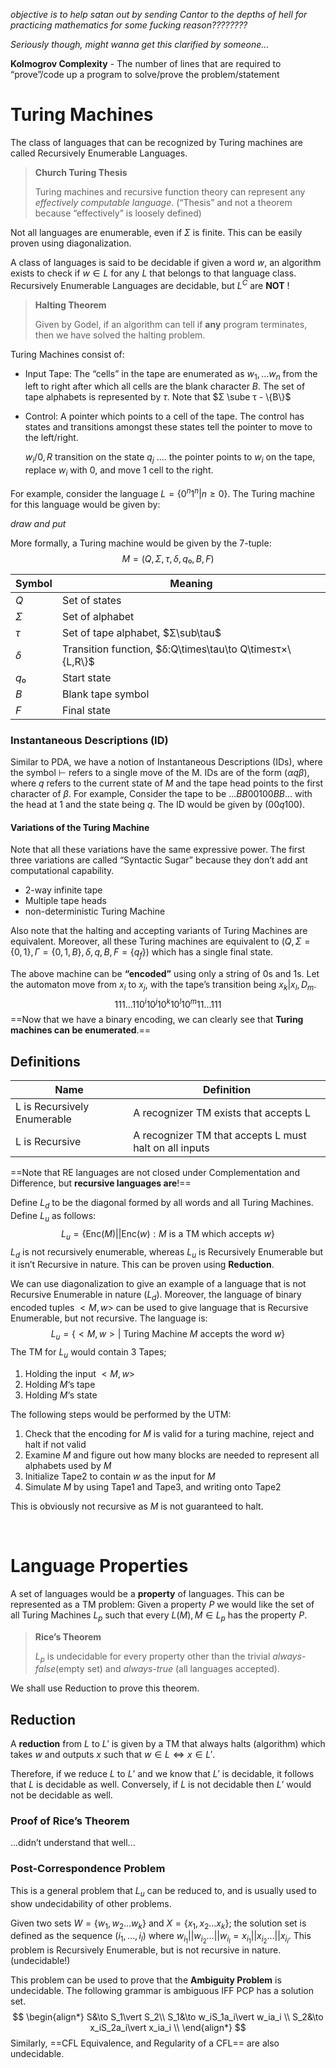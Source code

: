 *objective is to help satan out by sending Cantor to the depths of hell for practicing mathematics for some fucking reason????????*

*Seriously though, might wanna get this clarified by someone...*

**Kolmogrov Complexity** - The number of lines that are required to “prove”/code up a program to solve/prove the problem/statement

# Turing Machines

The class of languages that can be recognized by Turing machines are called Recursively Enumerable Languages.

> **Church Turing Thesis**
>
> Turing machines and recursive function theory can represent any *effectively computable language*. (“Thesis” and not a theorem because “effectively” is loosely defined)

Not all languages are enumerable, even if $\Sigma$ is finite. This can be easily proven using diagonalization.



A class of languages is said to be decidable if given a word $w$, an algorithm exists to check if $w\in L$ for any $L$ that belongs to that language class. Recursively Enumerable Languages are decidable, but $L^C$ are **NOT** !

> **Halting Theorem**
>
> Given by Godel, if an algorithm can tell if **any** program terminates, then we have solved the halting problem.
>



Turing Machines consist of:

- Input Tape: The “cells” in the tape are enumerated as $w_1,\ldots w_n$ from the left to right after which all cells are the blank character $B$. The set of tape alphabets is represented by $\tau$. Note that $Σ \sube τ - \{B\}$

- Control: A pointer which points to a cell of the tape. The control has states and transitions amongst these states tell the pointer to move to the left/right.

  $w_i/0,R$ transition on the state $q_j$ .... the pointer points to $w_i$ on the tape, replace $w_i$ with 0, and move 1 cell to the right.

For example, consider the language $L = \{ 0^n 1^n\vert n\geq0 \}$. The Turing machine for this language would be given by:

*draw and put*



More formally, a Turing machine would be given by the 7-tuple:
$$
M = (Q, Σ, \tau, δ, q₀,B, F)
$$


| Symbol   | Meaning                                                  |
| -------- | -------------------------------------------------------- |
| $Q$      | Set of states                                            |
| $\Sigma$ | Set of alphabet                                          |
| $\tau$   | Set of tape alphabet, $Σ\sub\tau$                        |
| $\delta$ | Transition function, $δ:Q\times\tau\to Q\timesτ×\{L,R\}$ |
| $q₀$     | Start state                                              |
| $B$      | Blank tape symbol                                        |
| $F$      | Final state                                              |



### Instantaneous Descriptions (ID)

Similar to PDA, we have a notion of Instantaneous Descriptions (IDs), where the symbol $\vdash$ refers to a single move of the M. IDs are of the form $(\alpha q\beta)$, where $q$ refers to the current state of $M$ and the tape head points to the first character of $\beta$. For example, Consider the tape to be $\ldots BB00100BB\ldots$ with the head at $1$ and the state being $q$. The ID would be given by $(00q100)$.



#### Variations of the Turing Machine

Note that all these variations have the same expressive power. The first three variations are called “Syntactic Sugar” because they don’t add ant computational capability.

- 2-way infinite tape
- Multiple tape heads
- non-deterministic Turing Machine

Also note that the halting and accepting variants of Turing Machines are equivalent. Moreover, all these Turing machines are equivalent to $(Q,\Sigma=\{0,1\}, \Gamma = \{0,1,B\}, \delta, q, B, F = \{q_f\})$ which has a single final state.

The above machine can be **“encoded”** using only a string of 0s and 1s. Let the automaton move from $x_i$ to $x_j$, with the tape’s transition being $x_k\vert x_l,D_m$. 
$$
111 \ldots 11 0^i10^j10^k10^l10^m11\ldots111
$$
==Now that we have a binary encoding, we can clearly see that **Turing machines can be enumerated**.==

## Definitions

| Name                        | Definition                                             |
| --------------------------- | ------------------------------------------------------ |
| L is Recursively Enumerable | A recognizer TM exists that accepts L                  |
| L is Recursive              | A recognizer TM that accepts L must halt on all inputs |

==Note that RE languages are not closed under Complementation and Difference, but **recursive languages are**!==

Define $L_d$ to be the diagonal formed by all words and all Turing Machines. Define $L_u$ as follows:
$$
L_u = \{ \text{Enc}(M)\vert\vert \text{Enc}(w) : M\text{ is a TM which accepts }w \}
$$
$L_d$ is not recursively enumerable, whereas $L_u$ is Recursively Enumerable but it isn’t Recursive in nature. This can be proven using **Reduction**.

We can use diagonalization to give an example of a language that is not Recursive Enumerable in nature $(L_d)$. Moreover, the language of binary encoded tuples $<M,w>$ can be used to give  language that is Recursive Enumerable, but not recursive. The language is:
$$
L_u = \{ <M,w>\vert \text{ Turing Machine }M\text{ accepts the word }w \}
$$
The TM for $L_u$ would contain 3 Tapes; 

1. Holding the input $<M,w>$
2. Holding $M$‘s tape
3. Holding $M$‘s state

The following steps would be performed by the UTM:

1. Check that the encoding for $M$ is valid for a turing machine, reject and halt if not valid
2. Examine $M$ and figure out how many blocks are needed to represent all alphabets used by $M$
3. Initialize Tape2 to contain $w$ as the input for $M$
4. Simulate $M$ by using Tape1 and Tape3, and writing onto Tape2

This is obviously not recursive as $M$ is not guaranteed to halt.

&nbsp;

# Language Properties

A set of languages would be a **property** of languages. This can be represented as a TM problem: Given a property $P$ we would like the set of all Turing Machines $L_p$ such that every $L(M), M\in L_p$ has the property $P$.

> **Rice’s Theorem**
>
> $L_p$ is undecidable for every property other than the trivial *always-false*(empty set) and *always-true* (all languages accepted).

We shall use Reduction to prove this theorem.

## Reduction

A **reduction** from $L$ to $L'$ is given by a TM that always halts (algorithm) which takes $w$ and outputs $x$ such that $w\in L \iff x\in L'$.

Therefore, if we reduce $L$ to $L’$ and we know that $L'$ is decidable, it follows that $L$ is decidable as well. Conversely, if $L$ is not decidable then $L’$ would not be decidable as well.

### Proof of Rice’s Theorem

...didn’t understand that well...



### Post-Correspondence Problem

This is a general problem that $L_u$ can be reduced to, and is usually used to show undecidability of other problems.

Given two sets $W = \{ w_1, w_2\ldots w_k \}$ and $X = \{ x_1, x_2\ldots x_k \}$; the solution set is defined as the sequence $(i_1, \ldots, i_l)$ where $w_{i_1}\vert\vert w_{i_2}\ldots\vert\vert w_{i_l} = x_{i_1}\vert\vert x_{i_2}\ldots\vert\vert x_{i_l}$. This problem is Recursively Enumerable, but is not recursive in nature. (undecidable!)

This problem can be used to prove that the **Ambiguity Problem** is undecidable. The following grammar is ambiguous IFF PCP has a solution set. 
$$
\begin{align*}
	S&\to S_1\vert S_2\\
	S_1&\to w_iS_1a_i\vert w_ia_i \\
	S_2&\to x_iS_2a_i\vert x_ia_i \\
\end{align*}
$$
Similarly, ==CFL Equivalence, and Regularity of a CFL== are also undecidable.

